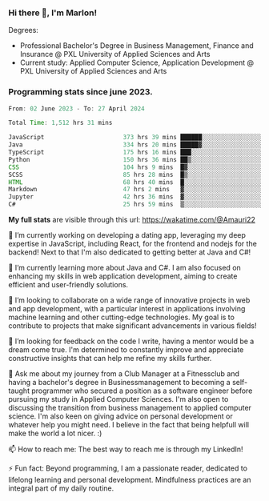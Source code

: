 
### Hi there 👋, I'm Marlon!

Degrees: 
- Professional Bachelor's Degree in Business Management, Finance and Insurance @ PXL University of Applied Sciences and Arts
- Current study: Applied Computer Science, Application Development @ PXL University of Applied Sciences and Arts

### Programming stats since june 2023.
<!--START_SECTION:waka-->

```java
From: 02 June 2023 - To: 27 April 2024

Total Time: 1,512 hrs 31 mins

JavaScript                      373 hrs 39 mins ██████░░░░░░░░░░░░░░░░░░░   24.64 %
Java                            334 hrs 20 mins █████▓░░░░░░░░░░░░░░░░░░░   22.05 %
TypeScript                      175 hrs 16 mins ███░░░░░░░░░░░░░░░░░░░░░░   11.56 %
Python                          150 hrs 36 mins ██▒░░░░░░░░░░░░░░░░░░░░░░   09.93 %
CSS                             104 hrs 9 mins  █▓░░░░░░░░░░░░░░░░░░░░░░░   06.87 %
SCSS                            85 hrs 28 mins  █▒░░░░░░░░░░░░░░░░░░░░░░░   05.64 %
HTML                            68 hrs 40 mins  █░░░░░░░░░░░░░░░░░░░░░░░░   04.53 %
Markdown                        47 hrs 2 mins   ▓░░░░░░░░░░░░░░░░░░░░░░░░   03.10 %
Jupyter                         42 hrs 36 mins  ▓░░░░░░░░░░░░░░░░░░░░░░░░   02.81 %
C#                              25 hrs 59 mins  ▒░░░░░░░░░░░░░░░░░░░░░░░░   01.71 %
```

<!--END_SECTION:waka-->
**My full stats** are visible through this url: https://wakatime.com/@Amauri22



🔭 I’m currently working on developing a dating app, leveraging my deep expertise in JavaScript, including React, for the frontend and nodejs for the backend! Next to that I'm also dedicated to getting better at Java and C#!

🌱 I’m currently learning more about Java and C#. I am also focused on enhancing my skills in web application development, aiming to create efficient and user-friendly solutions.

👯 I’m looking to collaborate on a wide range of innovative projects in web and app development, with a particular interest in applications involving machine learning and other cutting-edge technologies. My goal is to contribute to projects that make significant advancements in various fields!

🤔 I’m looking for feedback on the code I write, having a mentor would be a dream come true. I'm determined to constantly improve and appreciate constructive insights that can help me refine my skills further.

💬 Ask me about my journey from a Club Manager at a Fitnessclub and having a bachelor's degree in Businessmanagement to becoming a self-taught programmer who secured a position as a software engineer before pursuing my study in Applied Computer Sciences. I'm also open to discussing the transition from business management to applied computer science. I'm also keen on giving advice on personal development or whatever help you might need. I believe in the fact that being helpfull will make the world a lot nicer. :)

📫 How to reach me: The best way to reach me is through my LinkedIn!

⚡ Fun fact: Beyond programming, I am a passionate reader, dedicated to lifelong learning and personal development. Mindfulness practices are an integral part of my daily routine.


